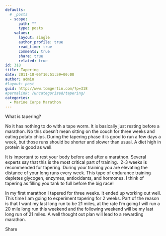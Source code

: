 ```yaml
---
defaults:
  # _posts
  - scope:
      path: ""
      type: posts
    values:
      layout: single
      author_profile: true
      read_time: true
      comments: true
      share: true
      related: true
id: 318
title: Tapering
date: 2011-10-05T16:51:59+00:00
author: admin
#layout: post
guid: http://www.tomgertin.com/?p=318
#permalink: /uncategorized/tapering/
categories:
  - Marine Corps Marathon
---
```

What is tapering?

No it has nothing to do with a tape worm. It is basically just resting before a marathon. No this doesn’t mean sitting on the couch for three weeks and eating potato chips. During the tapering phase it is good to run a few days a week, but those runs should be shorter and slower than usual. A diet high in protein is good as well.

It is important to rest your body before and after a marathon. Several experts say that this is the most critical part of training.  2-3 weeks is recommended for tapering. During your training you are elevating the distance of your long runs every week. This type of endurance training depletes glycogen, enzymes, antioxidants, and hormones. I think of tapering as filling you tank to full before the big race!

In my first marathon I tapered for three weeks. It ended up working out well. This time I am going to experiment tapering for 2 weeks. Part of the reason is that I want my last long run to be 21 miles, at the rate I’m going I will run a 20 mile long run this weekend and the following weekend will be my last long run of 21 miles. A well thought out plan will lead to a rewarding marathon.

<div class="addtoany_share_save_container addtoany_content_bottom">
  <div class="a2a_kit a2a_kit_size_32 addtoany_list a2a_target" id="wpa2a_60">
    <a class="a2a_dd addtoany_share_save" href="https://www.addtoany.com/share_save"><img src="http://www.tomgertin.com/blog/wp-content/plugins/add-to-any/share_save_171_16.png" width="171" height="16" alt="Share" /></a>
  </div>
</div>
